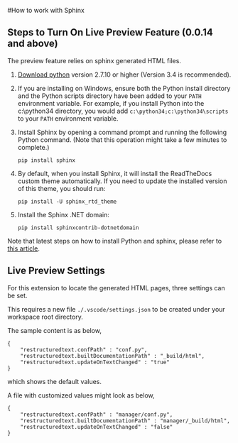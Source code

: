 #How to work with Sphinx

## Steps to Turn On Live Preview Feature (0.0.14 and above)
The preview feature relies on sphinx generated HTML files.

1. [Download python](https://www.python.org/downloads/) version 2.7.10 or higher (Version 3.4 is recommended).

2. If you are installing on Windows, ensure both the Python install directory and the Python scripts directory have been added to your `PATH` environment variable. For example, if you install Python into the c:\python34 directory, you would add `c:\python34;c:\python34\scripts` to your `PATH` environment variable.

3. Install Sphinx by opening a command prompt and running the following Python command. (Note that this operation might take a few minutes to complete.)

    ```pip install sphinx```

4. By default, when you install Sphinx, it will install the ReadTheDocs custom theme automatically. If you need to update the installed version of this theme, you should run:

    ```pip install -U sphinx_rtd_theme```

5. Install the Sphinx .NET domain:

    ```pip install sphinxcontrib-dotnetdomain```

Note that latest steps on how to install Python and sphinx, please refer to [this article](https://github.com/aspnet/Docs/blob/master/CONTRIBUTING.md).

## Live Preview Settings
For this extension to locate the generated HTML pages, three settings can be set.

This requires a new file `./.vscode/settings.json` to be created under your workspace root directory.

The sample content is as below,
```
{
    "restructuredtext.confPath" : "conf.py",
    "restructuredtext.builtDocumentationPath" : "_build/html",
    "restructuredtext.updateOnTextChanged" : "true"
}
```
which shows the default values. 

A file with customized values might look as below,
```
{
    "restructuredtext.confPath" : "manager/conf.py",
    "restructuredtext.builtDocumentationPath" : "manager/_build/html",
    "restructuredtext.updateOnTextChanged" : "false"
}
```
